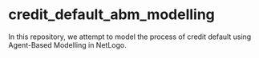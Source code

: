 # credit_default_abm_modelling
In this repository, we attempt to model the process of credit default using Agent-Based Modelling in NetLogo.
